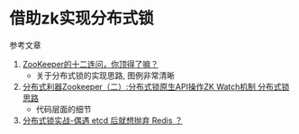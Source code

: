 # 借助zk实现分布式锁

参考文章

1. [ZooKeeper的十二连问，你顶得了嘛？](https://zhuanlan.zhihu.com/p/211357609)
    - 关于分布式锁的实现思路, 图例非常清晰
2. [分布式利器Zookeeper（二）:分布式锁原生API操作ZK Watch机制 分布式锁思路](https://cloud.tencent.com/developer/article/1190888)
    - 代码层面的细节
3. [分布式锁实战-偶遇 etcd 后就想抛弃 Redis ？](https://blog.csdn.net/2301_76607156/article/details/129637239)

